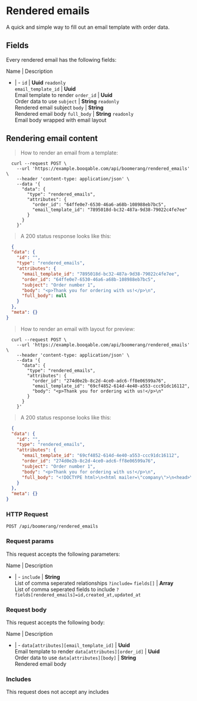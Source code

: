# Rendered emails

A quick and simple way to fill out an email template with order data.

## Fields
Every rendered email has the following fields:

Name | Description
- | -
`id` | **Uuid** `readonly`<br>
`email_template_id` | **Uuid** <br>Email template to render
`order_id` | **Uuid** <br>Order data to use
`subject` | **String** `readonly`<br>Rendered email subject
`body` | **String** <br>Rendered email body
`full_body` | **String** `readonly`<br>Email body wrapped with email layout


## Rendering email content



> How to render an email from a template:

```shell
  curl --request POST \
    --url 'https://example.booqable.com/api/boomerang/rendered_emails' \
    --header 'content-type: application/json' \
    --data '{
      "data": {
        "type": "rendered_emails",
        "attributes": {
          "order_id": "64ffe0e7-6530-46a6-a68b-108988eb7bc5",
          "email_template_id": "7895018d-bc32-487a-9d38-79022c4fe7ee"
        }
      }
    }'
```

> A 200 status response looks like this:

```json
  {
  "data": {
    "id": "",
    "type": "rendered_emails",
    "attributes": {
      "email_template_id": "7895018d-bc32-487a-9d38-79022c4fe7ee",
      "order_id": "64ffe0e7-6530-46a6-a68b-108988eb7bc5",
      "subject": "Order number 1",
      "body": "<p>Thank you for ordering with us!</p>\n",
      "full_body": null
    }
  },
  "meta": {}
}
```


> How to render an email with layout for preview:

```shell
  curl --request POST \
    --url 'https://example.booqable.com/api/boomerang/rendered_emails' \
    --header 'content-type: application/json' \
    --data '{
      "data": {
        "type": "rendered_emails",
        "attributes": {
          "order_id": "274d0e2b-8c2d-4ce0-adc6-ff8e06599a76",
          "email_template_id": "69cf4852-614d-4e40-a553-ccc91dc16112",
          "body": "<p>Thank you for ordering with us!</p>\n"
        }
      }
    }'
```

> A 200 status response looks like this:

```json
  {
  "data": {
    "id": "",
    "type": "rendered_emails",
    "attributes": {
      "email_template_id": "69cf4852-614d-4e40-a553-ccc91dc16112",
      "order_id": "274d0e2b-8c2d-4ce0-adc6-ff8e06599a76",
      "subject": "Order number 1",
      "body": "<p>Thank you for ordering with us!</p>\n",
      "full_body": "<!DOCTYPE html>\n<html mailer=\"company\">\n<head>\n<meta content=\"width=device-width, initial-scale=1, maximum-scale=1, user-scalable=no\" name=\"viewport\">\n</head>\n<body>\n<div class=\"container\">\n<div id=\"top\">\n<h1>Company name 225</h1>\n</div>\n<div id=\"content\">\n<div id=\"title\">\n<h2>Order number 1</h2>\n</div>\n<div id=\"email-content\"><p>Thank you for ordering with us!</p>\n</div>\n<div id=\"company-info\">\n<h3>Company name 225</h3>\n<a href=\"mailto:mail228@company.com\">mail228@company.com</a>\n<br>\n<a href=\"tel:0581234567\">0581234567</a>\n<br>\n<a>www.booqable.com</a>\n<br>\nBlokhuispoort\n<br>\nLeeuwarden\n<br>\n<br>\nBlokhuispoort\n<br>\nLeeuwarden\n<br>\nLeeuwarden\n<br>\nthe Netherlands\n</div>\n</div>\n</div>\n</body>\n</html>\n"
    }
  },
  "meta": {}
}
```

### HTTP Request

`POST /api/boomerang/rendered_emails`

### Request params

This request accepts the following parameters:

Name | Description
- | -
`include` | **String** <br>List of comma seperated relationships `?include=`
`fields[]` | **Array** <br>List of comma seperated fields to include `?fields[rendered_emails]=id,created_at,updated_at`


### Request body

This request accepts the following body:

Name | Description
- | -
`data[attributes][email_template_id]` | **Uuid** <br>Email template to render
`data[attributes][order_id]` | **Uuid** <br>Order data to use
`data[attributes][body]` | **String** <br>Rendered email body


### Includes

This request does not accept any includes